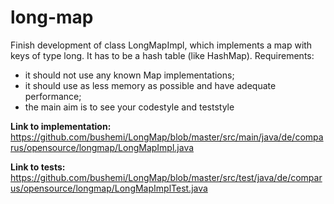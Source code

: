 # long-map

Finish development of class LongMapImpl, which implements a map with keys of type long. It has to be a hash table (like HashMap). Requirements:
* it should not use any known Map implementations; 
* it should use as less memory as possible and have adequate performance;
* the main aim is to see your codestyle and teststyle 


<b>Link to implementation:</b><br/>
https://github.com/bushemi/LongMap/blob/master/src/main/java/de/comparus/opensource/longmap/LongMapImpl.java

<b>Link to tests:</b><br/>
https://github.com/bushemi/LongMap/blob/master/src/test/java/de/comparus/opensource/longmap/LongMapImplTest.java
